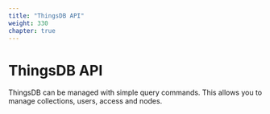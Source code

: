 ```yaml
---
title: "ThingsDB API"
weight: 330
chapter: true
---
```


# ThingsDB API

ThingsDB can be managed with simple query commands. This allows you to manage
collections, users, access and nodes.
